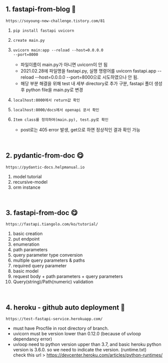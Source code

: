 ## 1. fastapi-from-blog 💯

    https://soyoung-new-challenge.tistory.com/81

1.  <code>pip install fastapi uvicorn</code>
2.  <code>create main.py</code>
3.  <code>uvicorn main:app --reload --host=0.0.0.0 --port=8000</code>

    - 파일이름이 main.py가 아니면 uvicorn이 안 됨
    - 2021.02.28에 파일명을 fastapi.py, 실행 명령어를 uvicorn fastapi.app --reload --host=0.0.0.0 --port=8000으로 시도하였으나 안 됨.
    - 해당 부분 해결을 위해 test 내 세부 directory로 추가 구분, fastapi 폴더 생성 후 python file을 main.py로 변경

4.  <code>localhost:8000에서 return값 확인</code>
5.  <code>localhost:8000/docs에서 openapi 문서 확인</code>
6.  <code>Item class를 정의하여(main.py), test.py로 확인</code>

    - post로는 405 error 발생, get으로 하면 정상적인 결과 확인 가능

<br>

## 2. pydantic-from-doc 😋

    https://pydantic-docs.helpmanual.io

1. model tutorial
2. recursive-model
3. orm instance

<br>

## 3. fastapi-from-doc 😋

    https://fastapi.tiangolo.com/ko/tutorial/

1. basic creation
2. put endpoint
3. enumeration
4. path parameters
5. query parameter type conversion
6. multiple query parameters & paths
7. required query parameter
8. basic model
9. request body + path parameters + query parameters
10. Query(string)/Path(numeric) validation

<br>

## 4. heroku - github auto deployment 💯

    https://test-fastapi-service.herokuapp.com/

- must have Procfile in root directory of branch.
- uvicorn must be version lower than 0.12.0 (because of uvloop dependancy error)
- uvloop need to python version upper than 3.7, and basic heroku python version is 3.6.0. so we need to indicate the version. (runtime.txt)
  <br>
  check this url > https://devcenter.heroku.com/articles/python-runtimes/
